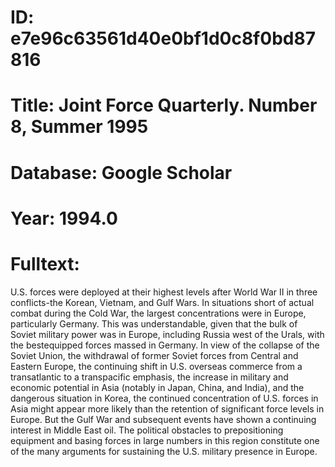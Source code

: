 # ID: e7e96c63561d40e0bf1d0c8f0bd87816
# Title: Joint Force Quarterly. Number 8, Summer 1995
# Database: Google Scholar
# Year: 1994.0
# Fulltext:
U.S. forces were deployed at their highest levels after World War II in three conflicts-the Korean, Vietnam, and Gulf Wars.
In situations short of actual combat during the Cold War, the largest concentrations were in Europe, particularly Germany.
This was understandable, given that the bulk of Soviet military power was in Europe, including Russia west of the Urals, with the bestequipped forces massed in Germany.
In view of the collapse of the Soviet Union, the withdrawal of former Soviet forces from Central and Eastern Europe, the continuing shift in U.S. overseas commerce from a transatlantic to a transpacific emphasis, the increase in military and economic potential in Asia (notably in Japan, China, and India), and the dangerous situation in Korea, the continued concentration of U.S. forces in Asia might appear more likely than the retention of significant force levels in Europe.
But the Gulf War and subsequent events have shown a continuing interest in Middle East oil.
The political obstacles to prepositioning equipment and basing forces in large numbers in this region constitute one of the many arguments for sustaining the U.S. military presence in Europe.